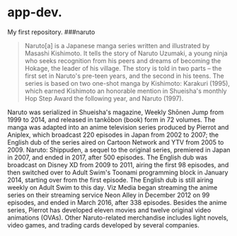 # app-dev.
My first repository.
###naruto
>Naruto[a] is a Japanese manga series written and illustrated by Masashi Kishimoto. It tells the story of Naruto Uzumaki, a young ninja who seeks recognition from his peers and dreams of becoming the Hokage, the leader of his village. The story is told in two parts – the first set in Naruto's pre-teen years, and the second in his teens. The series is based on two one-shot manga by Kishimoto: Karakuri (1995), which earned Kishimoto an honorable mention in Shueisha's monthly Hop Step Award the following year, and Naruto (1997).

Naruto was serialized in Shueisha's magazine, Weekly Shōnen Jump from 1999 to 2014, and released in tankōbon (book) form in 72 volumes. The manga was adapted into an anime television series produced by Pierrot and Aniplex, which broadcast 220 episodes in Japan from 2002 to 2007; the English dub of the series aired on Cartoon Network and YTV from 2005 to 2009. Naruto: Shippuden, a sequel to the original series, premiered in Japan in 2007, and ended in 2017, after 500 episodes. The English dub was broadcast on Disney XD from 2009 to 2011, airing the first 98 episodes, and then switched over to Adult Swim's Toonami programming block in January 2014, starting over from the first episode. The English dub is still airing weekly on Adult Swim to this day. Viz Media began streaming the anime series on their streaming service Neon Alley in December 2012 on 99 episodes, and ended in March 2016, after 338 episodes. Besides the anime series, Pierrot has developed eleven movies and twelve original video animations (OVAs). Other Naruto-related merchandise includes light novels, video games, and trading cards developed by several companies.
